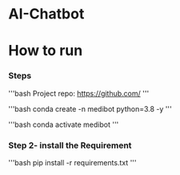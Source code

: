 # AI-Chatbot
# How to run
### Steps

'''bash
Project repo: https://github.com/
'''

'''bash
conda create -n medibot python=3.8 -y
'''

'''bash
conda activate medibot
'''

### Step 2- install the Requirement
'''bash
pip install -r requirements.txt
'''